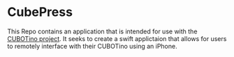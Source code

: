 # CubePress
This Repo contains an application that is intended for use with the [CUBOTino project](https://github.com/AndreaFavero71/CUBOTino_base_version). It seeks to create a swift applictaion that allows for users to remotely interface with their CUBOTino using an iPhone.

## 
